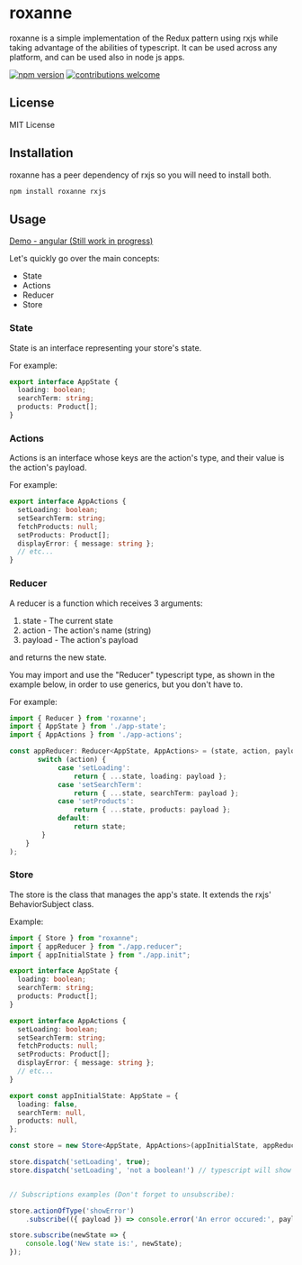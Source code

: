 # roxanne

roxanne is a simple implementation of the Redux pattern using rxjs while taking advantage of the abilities of typescript. It can be used across any platform, and can be used also in node js apps.

[![npm version](https://badge.fury.io/js/roxanne.svg)](https://badge.fury.io/js/roxanne)
[![contributions welcome](https://img.shields.io/badge/contributions-welcome-brightgreen.svg?style=flat)](https://github.com/ophirbushi/roxanne/issues)

## License

MIT License

## Installation

roxanne has a peer dependency of rxjs so you will need to install both.

```sh
npm install roxanne rxjs
```

## Usage

[Demo - angular (Still work in progress)](https://stackblitz.com/edit/angular-d9e5bq?file=src%2Fapp%2Fapp.module.ts)

Let's quickly go over the main concepts:

- State
- Actions
- Reducer
- Store

### State

State is an interface representing your store's state.

For example:

```ts
export interface AppState {
  loading: boolean;
  searchTerm: string;
  products: Product[];
}
```

### Actions

Actions is an interface whose keys are the action's type, and their value is the action's payload.

For example:

```ts
export interface AppActions {
  setLoading: boolean;
  setSearchTerm: string;
  fetchProducts: null;
  setProducts: Product[];
  displayError: { message: string };
  // etc...
}
```

### Reducer

A reducer is a function which receives 3 arguments:

1. state - The current state
2. action - The action's name (string)
3. payload - The action's payload

and returns the new state.

You may import and use the "Reducer" typescript type, as shown in the example below, in order to use generics, but you don't have to.

For example:

```ts
import { Reducer } from 'roxanne';
import { AppState } from './app-state';
import { AppActions } from './app-actions';

const appReducer: Reducer<AppState, AppActions> = (state, action, payload) => {
       switch (action) {
            case 'setLoading':
                return { ...state, loading: payload };
            case 'setSearchTerm':
                return { ...state, searchTerm: payload };
            case 'setProducts':
                return { ...state, products: payload };
            default:
                return state;
        }
    }
);
```

### Store

The store is the class that manages the app's state. It extends the rxjs' BehaviorSubject class.

Example:

```ts
import { Store } from "roxanne";
import { appReducer } from "./app.reducer";
import { appInitialState } from "./app.init";

export interface AppState {
  loading: boolean;
  searchTerm: string;
  products: Product[];
}

export interface AppActions {
  setLoading: boolean;
  setSearchTerm: string;
  fetchProducts: null;
  setProducts: Product[];
  displayError: { message: string };
  // etc...
}

export const appInitialState: AppState = {
  loading: false,
  searchTerm: null,
  products: null,
};

const store = new Store<AppState, AppActions>(appInitialState, appReducer);

store.dispatch('setLoading', true);
store.dispatch('setLoading', 'not a boolean!') // typescript will show an error


// Subscriptions examples (Don't forget to unsubscribe):

store.actionOfType('showError')
    .subscribe(({ payload }) => console.error('An error occured:', payload));

store.subscribe(newState => {
    console.log('New state is:', newState);
});

```
